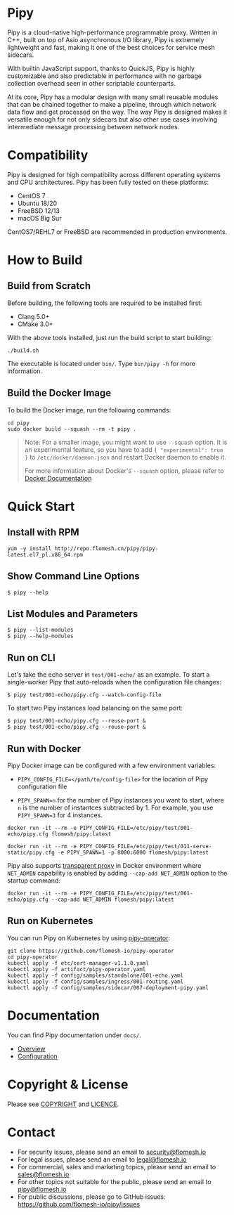 # Pipy

Pipy is a cloud-native high-performance programmable proxy. Written
in C++, built on top of Asio asynchronous I/O library, Pipy is extremely
lightweight and fast, making it one of the best choices for service mesh sidecars.

With builtin JavaScript support, thanks to QuickJS, Pipy is highly
customizable and also predictable in performance with no garbage collection
overhead seen in other scriptable counterparts.

At its core, Pipy has a modular design with many small reusable modules
that can be chained together to make a pipeline, through which network data
flow and get processed on the way. The way Pipy is designed makes it versatile
enough for not only sidecars but also other use cases involving intermediate
message processing between network nodes.

# Compatibility

Pipy is designed for high compatibility across different operating systems and
CPU architectures. Pipy has been fully tested on these platforms:

* CentOS 7
* Ubuntu 18/20
* FreeBSD 12/13
* macOS Big Sur

CentOS7/REHL7 or FreeBSD are recommended in production environments.

# How to Build

## Build from Scratch

Before building, the following tools are required to be installed first:

* Clang 5.0+
* CMake 3.0+

With the above tools installed, just run the build script to start building:

```
./build.sh
```

The executable is located under `bin/`. Type `bin/pipy -h` for more information.

## Build the Docker Image

To build the Docker image, run the following commands:

```
cd pipy
sudo docker build --squash --rm -t pipy .
```

> Note: For a smaller image, you might want to use `--squash` option. It is an experimental feature, so
you have to add `{ "experimental": true }` to `/etc/docker/daemon.json` and restart Docker daemon
to enable it.
>
> For more information about Docker's `--squash` option, please refer to
[Docker Documentation](https://docs.docker.com/engine/reference/commandline/image_build/)

# Quick Start

## Install with RPM

```
yum -y install http://repo.flomesh.cn/pipy/pipy-latest.el7_pl.x86_64.rpm
```

## Show Command Line Options

```
$ pipy --help
```

## List Modules and Parameters

```
$ pipy --list-modules
$ pipy --help-modules
```

## Run on CLI

Let's take the echo server in `test/001-echo/` as an example. To start a single-worker
Pipy that auto-reloads when the configuration file changes:

```
$ pipy test/001-echo/pipy.cfg --watch-config-file
```

To start two Pipy instances load balancing on the same port:

```
$ pipy test/001-echo/pipy.cfg --reuse-port &
$ pipy test/001-echo/pipy.cfg --reuse-port &
```

## Run with Docker

Pipy Docker image can be configured with a few environment variables:

* `PIPY_CONFIG_FILE=</path/to/config-file>` for the location of Pipy configuration file

* `PIPY_SPAWN=n` for the number of Pipy instances you want to start, where `n` is the number
  of instantces subtracted by 1. For example, you use `PIPY_SPAWN=3` for 4 instances.

```
docker run -it --rm -e PIPY_CONFIG_FILE=/etc/pipy/test/001-echo/pipy.cfg flomesh/pipy:latest
```

```
docker run -it --rm -e PIPY_CONFIG_FILE=/etc/pipy/test/011-serve-static/pipy.cfg -e PIPY_SPAWN=1 -p 8000:6000 flomesh/pipy:latest
```

Pipy also supports [transparent proxy](https://www.kernel.org/doc/Documentation/networking/tproxy.txt "Linux Transparent Proxy")
in Docker environment where `NET_ADMIN` capability is enabled by adding `--cap-add NET_ADMIN` option to the startup command:

```
docker run -it --rm -e PIPY_CONFIG_FILE=/etc/pipy/test/001-echo/pipy.cfg --cap-add NET_ADMIN flomesh/pipy:latest
```

## Run on Kubernetes

You can run Pipy on Kubernetes by using [pipy-operator](https://github.com/flomesh-io/pipy-operator):

```
git clone https://github.com/flomesh-io/pipy-operator
cd pipy-operator
kubectl apply -f etc/cert-manager-v1.1.0.yaml
kubectl apply -f artifact/pipy-operator.yaml
kubectl apply -f config/samples/standalone/001-echo.yaml
kubectl apply -f config/samples/ingress/001-routing.yaml
kubectl apply -f config/samples/sidecar/007-deployment-pipy.yaml
```

# Documentation

You can find Pipy documentation under `docs/`.

* [Overview](https://github.com/flomesh-io/pipy/blob/main/docs/overview.md)
* [Configuration](https://github.com/flomesh-io/pipy/blob/main/docs/configuration.md)

# Copyright & License

Please see [COPYRIGHT](https://github.com/flomesh-io/pipy/blob/main/COPYRIGHT) and [LICENCE](https://github.com/flomesh-io/pipy/blob/main/LICENCE).

# Contact

* For security issues, please send an email to security@flomesh.io
* For legal issues, please send an email to legal@flomesh.io
* For commercial, sales and marketing topics, please send an email to sales@flomesh.io
* For other topics not suitable for the public, please send an email to pipy@flomesh.io
* For public discussions, please go to GitHub issues: https://github.com/flomesh-io/pipy/issues

